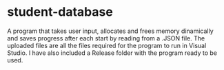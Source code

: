 # student-database
A program that takes user input, allocates and frees memory dinamically and saves progress after each start by reading from a .JSON file.
The uploaded files are all the files required for the program to run in Visual Studio.
I have also included a Release folder with the program ready to be used.
